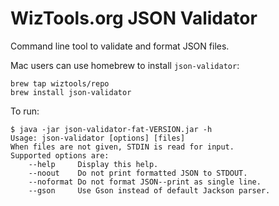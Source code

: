 # WizTools.org JSON Validator

Command line tool to validate and format JSON files.

Mac users can use homebrew to install `json-validator`:

```
brew tap wiztools/repo
brew install json-validator
```

To run:

```
$ java -jar json-validator-fat-VERSION.jar -h
Usage: json-validator [options] [files]
When files are not given, STDIN is read for input.
Supported options are:
	--help     Display this help.
	--noout    Do not print formatted JSON to STDOUT.
	--noformat Do not format JSON--print as single line.
	--gson     Use Gson instead of default Jackson parser.
```
